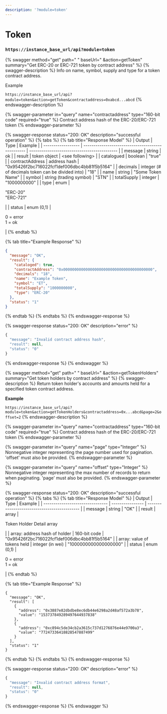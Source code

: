 ```yaml
---
description: '?module=token'
---
```


# Token

### &#x20;`https://instance_base_url/api?module=token`

{% swagger method="get" path=" " baseUrl=" &action=getToken" summary="Get ERC-20 or ERC-721 token by contract address" %}
{% swagger-description %}
Info on name, symbol, supply and type for a token contract address.

Example

`https://instance_base_url/api?module=token&action=getToken&contractaddress=0xabcd...abcd`
{% endswagger-description %}

{% swagger-parameter in="query" name="contractaddress" type="160-bit code" required="true" %}
Contract address hash of the ERC-20/ERC-721 token
{% endswagger-parameter %}

{% swagger-response status="200: OK" description="successful operation" %}
{% tabs %}
{% tab title="Response Model" %}
| Output             | Type                                              | Example                                      |
| ------------------ | ------------------------------------------------- | -------------------------------------------- |
| message            | string                                            | ok                                           |
| result             | token object                                      | \<see following>                             |
|    catalogued      | boolean                                           | "true"                                       |
|    contractAddress | address hash                                      | "0x95426f2bc716022fcf1def006dbc4bb81f5b5164" |
|    decimals        | integer (# of decimals token can be divided into) | "18"                                         |
|    name            | string                                            | "Some Token Name"                            |
|    symbol          | string (trading symbol)                           | "STN"                                        |
|    totalSupply     | integer                                           | "1000000000"                                 |
|    type            | enum                                              | <p>"ERC-20"<br>"ERC-721"</p>                 |
| status             | enum (0,1)                                        | <p>0 = error<br>1 = ok</p>                   |
{% endtab %}

{% tab title="Example Response" %}
```json
{
  "message": "OK",
  "result": {
    "cataloged": true,
    "contractAddress": "0x0000000000000000000000000000000000000000",
    "decimals": "18",
    "name": "Example Token",
    "symbol": "ET",
    "totalSupply": "1000000000",
    "type": "ERC-20"
  },
  "status": "1"
}
```
{% endtab %}
{% endtabs %}
{% endswagger-response %}

{% swagger-response status="200: OK" description="error" %}
```javascript
{
  "message": "Invalid contract address hash",
  "result": null,
  "status": "0"
}
```
{% endswagger-response %}
{% endswagger %}

{% swagger method="get" path=" " baseUrl=" &action=getTokenHolders" summary="Get token holders by contract address" %}
{% swagger-description %}
Return token holder's accounts and amounts held for a specified token contract address.

**Example**

`https://instance_base_url/api?module=token&action=getTokenHolders&contractaddress=0x...abcd&page=2&offset=2`
{% endswagger-description %}

{% swagger-parameter in="query" name="contractaddress" type="160-bit code" required="true" %}
Contract address hash of the ERC-20/ERC-721 token
{% endswagger-parameter %}

{% swagger-parameter in="query" name="page" type="Integer" %}
Nonnegative integer representing the page number used for pagination. 'offset' must also be provided.
{% endswagger-parameter %}

{% swagger-parameter in="query" name="offset" type="Integer" %}
Nonnegative integer representing the max number of records to return when paginating. 'page' must also be provided.
{% endswagger-parameter %}

{% swagger-response status="200: OK" description="successful operation" %}
{% tabs %}
{% tab title="Response Model" %}
| Output                           | Type             | Example                                      |
| -------------------------------- | ---------------- | -------------------------------------------- |
| message                          | string           | "OK"                                         |
| result                           | array            | <p>Token Holder Detail array</p><p></p>      |
|    array: address hash of holder | 160-bit code     | "0x95426f2bc716022fcf1def006dbc4bb81f5b5164" |
|    array: value of tokens held   | integer (in wei) | "1000000000000000000"                        |
| status                           | enum (0,1)       | <p>0 = error<br>1 = ok</p>                   |
{% endtab %}

{% tab title="Example Response" %}
```
{
  "message": "OK",
  "result": [
    {
      "address": "0x3887e82dbdbe8ec6db44e6298a2d48af572a3b78",
      "value": "153737849289497644937838"
    },
    {
      "address": "0xc894c5de34cb2a3615c737d1276876e44e9700a3",
      "value": "77247336418828547887499"
    }
  ],
  "status": "1"
}
```
{% endtab %}
{% endtabs %}
{% endswagger-response %}

{% swagger-response status="200: OK" description="error" %}
```javascript
{
  "message": "Invalid contract address format",
  "result": null,
  "status": "0"
}
```
{% endswagger-response %}
{% endswagger %}
